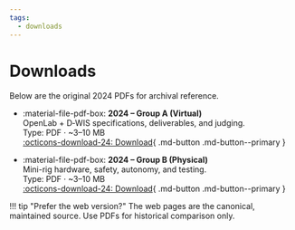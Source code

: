 ```yaml
---
tags:
  - downloads
---
```


# Downloads

Below are the original 2024 PDFs for archival reference.

<div class="grid cards" markdown>

- :material-file-pdf-box: **2024 – Group A (Virtual)**  \
  OpenLab + D‑WIS specifications, deliverables, and judging.  \
  Type: PDF · ~3–10 MB  \
  [:octicons-download-24: Download](../_assets/2024-Group-A.pdf){ .md-button .md-button--primary }

- :material-file-pdf-box: **2024 – Group B (Physical)**  \
  Mini-rig hardware, safety, autonomy, and testing.  \
  Type: PDF · ~3–10 MB  \
  [:octicons-download-24: Download](../_assets/2024-Group-B.pdf){ .md-button .md-button--primary }

</div>

!!! tip "Prefer the web version?"
    The web pages are the canonical, maintained source. Use PDFs for historical comparison only.
